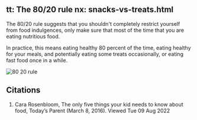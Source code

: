 tt: The 80/20 rule
nx: snacks-vs-treats.html
---

The 80/20 rule suggests that you shouldn't completely restrict yourself from food indulgences, only make sure that most of the time that you are eating nutritious food.

In practice, this means eating healthy 80 percent of the time, eating healthy for your meals, and potentially eating some treats occasionally, or eating fast food once in a while.

![80 20 rule](https://images.squarespace-cdn.com/content/v1/5a7101bcd74cff7add175528/1604895751302-0WLOGQZP8I8OJA7KRSGQ/image-asset.png?format=1000w)

## Citations
1. Cara Rosenbloom, The only five things your kid needs to know about food, Today’s Parent (March 8, 2016). Viewed Tue 09 Aug 2022
